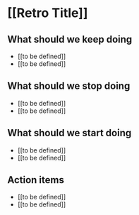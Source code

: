 # [[Retro Title]]

## What should we keep doing

- [[to be defined]]
- [[to be defined]]

## What should we stop doing

- [[to be defined]]
- [[to be defined]]

## What should we start doing

- [[to be defined]]
- [[to be defined]]

## Action items

- [[to be defined]]
- [[to be defined]]
